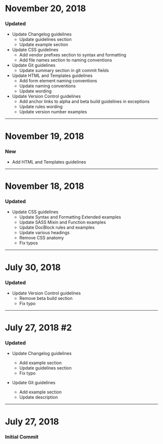 # November 20, 2018

### Updated
- Update Changelog guidelines
    - Update guidelines section
    - Update example section
- Update CSS guidelines
    - Add vendor prefixes section to syntax and formatting
    - Add file names section to naming conventions
- Update Git guidelines
    - Update summary section in git commit fields
- Update HTML and Templates guidelines
    - Add form element naming conventions
    - Update naming conventions
    - Update wording
- Update Version Control guidelines
    - Add anchor links to alpha and beta build guidelines in exceptions
    - Update rules wording
    - Update version number examples


-----


# November 19, 2018

### New
- Add HTML and Templates guidelines


-----


# November 18, 2018

### Updated
- Update CSS guidelines
    - Update Syntax and Formatting Extended examples
    - Update SASS Mixin and Function examples
    - Update DocBlock rules and examples
    - Update various headings
    - Remove CSS anatomy
    - Fix typos


-----


# July 30, 2018

### Updated
- Update Version Control guidelines
    - Remove beta build section
    - Fix typo


-----


# July 27, 2018 #2

### Updated
- Update Changelog guidelines
    - Add example section
    - Update guidelines section
    - Fix typo

- Update Git guidelines
    - Add example section
    - Update description


-----


# July 27, 2018

### Initial Commit
